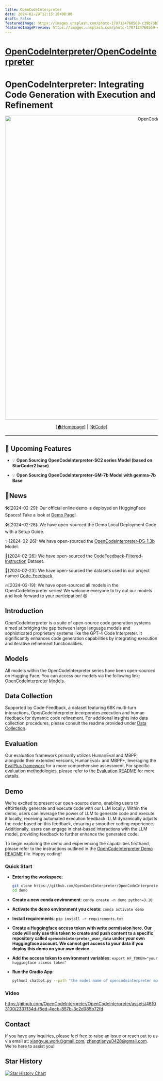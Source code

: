 ```yaml
---
title: OpenCodeInterpreter
date: 2024-02-29T12:15:18+08:00
draft: False
featuredImage: https://images.unsplash.com/photo-1707124760569-c39b73b374f2?ixid=M3w0NjAwMjJ8MHwxfHJhbmRvbXx8fHx8fHx8fDE3MDkxODAwODl8&ixlib=rb-4.0.3
featuredImagePreview: https://images.unsplash.com/photo-1707124760569-c39b73b374f2?ixid=M3w0NjAwMjJ8MHwxfHJhbmRvbXx8fHx8fHx8fDE3MDkxODAwODl8&ixlib=rb-4.0.3
---
```


# [OpenCodeInterpreter/OpenCodeInterpreter](https://github.com/OpenCodeInterpreter/OpenCodeInterpreter)

# OpenCodeInterpreter: Integrating Code Generation with Execution and Refinement

<p align="center">
<img width="1000px" alt="OpenCodeInterpreter" src="https://opencodeinterpreter.github.io/static/images/figure1.png">
</p>
<p align="center">
  <a href="https://opencodeinterpreter.github.io/">[🏠Homepage]</a> 
  |
  <a href="https://github.com/OpenCodeInterpreter/OpenCodeInterpreter/">[🛠️Code]</a> 
</p>
<hr>

## 🌟 Upcoming Features
- 💡 **Open Sourcing OpenCodeInterpreter-SC2 series Model (based on StarCoder2 base)** 

- 💡 **Open Sourcing OpenCodeInterpreter-GM-7b Model with gemma-7b Base** 

## 🔔News
🛠️[2024-02-29]: Our official online demo is deployed on HuggingFace Spaces! Take a look at [Demo Page](https://huggingface.co/spaces/m-a-p/OpenCodeInterpreter_demo)!

🛠️[2024-02-28]: We have open-sourced the Demo Local Deployment Code with a Setup Guide.

✨[2024-02-26]: We have open-sourced the [OpenCodeInterpreter-DS-1.3b](https://huggingface.co/m-a-p/OpenCodeInterpreter-DS-1.3B) Model.

📘[2024-02-26]: We have open-sourced the [CodeFeedback-Filtered-Instruction](https://huggingface.co/datasets/m-a-p/CodeFeedback-Filtered-Instruction) Dataset.

🚀[2024-02-23]: We have open-sourced the datasets used in our project named [Code-Feedback](https://huggingface.co/datasets/m-a-p/Code-Feedback).

🔥[2024-02-19]: We have open-sourced all models in the OpenCodeInterpreter series! We welcome everyone to try out our models and look forward to your participation! 😆



## Introduction
OpenCodeInterpreter is a suite of open-source code generation systems aimed at bridging the gap between large language models and sophisticated proprietary systems like the GPT-4 Code Interpreter. It significantly enhances code generation capabilities by integrating execution and iterative refinement functionalities.

## Models
All models within the OpenCodeInterpreter series have been open-sourced on Hugging Face. You can access our models via the following link: [OpenCodeInterpreter Models](https://huggingface.co/collections/m-a-p/opencodeinterpreter-65d312f6f88da990a64da456).

## Data Collection
Supported by Code-Feedback, a dataset featuring 68K multi-turn interactions, OpenCodeInterpreter incorporates execution and human feedback for dynamic code refinement. 
For additional insights into data collection procedures, please consult the readme provided under [Data Collection](https://github.com/OpenCodeInterpreter/OpenCodeInterpreter/blob/main/data_collection/README.md).

## Evaluation
Our evaluation framework primarily utilizes HumanEval and MBPP, alongside their extended versions, HumanEval+ and MBPP+, leveraging the [EvalPlus framework](https://github.com/evalplus/evalplus) for a more comprehensive assessment.
For specific evaluation methodologies, please refer to the [Evaluation README](https://github.com/OpenCodeInterpreter/OpenCodeInterpreter/blob/main/evaluation/README.md) for more details.

## Demo
We're excited to present our open-source demo, enabling users to effortlessly generate and execute code with our LLM locally. Within the demo, users can leverage the power of LLM to generate code and execute it locally, receiving automated execution feedback. LLM dynamically adjusts the code based on this feedback, ensuring a smoother coding experience. Additionally, users can engage in chat-based interactions with the LLM model, providing feedback to further enhance the generated code.

To begin exploring the demo and experiencing the capabilities firsthand, please refer to the instructions outlined in the [OpenCodeInterpreter Demo README](https://github.com/OpenCodeInterpreter/OpenCodeInterpreter/blob/main/demo/README.md) file. Happy coding!

### Quick Start
- **Entering the workspace**:
   ```bash
   git clone https://github.com/OpenCodeInterpreter/OpenCodeInterpreter.git
   cd demo
   ```
- **Create a new conda environment**: `conda create -n demo python=3.10`

- **Activate the demo environment you create**: `conda activate demo`

- **Install requirements**: `pip install -r requirements.txt`

- **Create a Huggingface access token with write permission [here](https://huggingface.co/docs/hub/en/security-tokens). Our code will only use this token to create and push content to a specific repository called `opencodeinterpreter_user_data` under your own Huggingface account. We cannot get access to your data if you deploy this demo on your own device.**

- **Add the access token to environment variables:** `export HF_TOKEN="your huggingface access token"`

- **Run the Gradio App**:
   ```bash
   python3 chatbot.py --path "the model name of opencodeinterpreter model family. e.g., m-a-p/OpenCodeInterpreter-DS-6.7B"
   ```
### Video
https://github.com/OpenCodeInterpreter/OpenCodeInterpreter/assets/46103100/2337f34d-f5ed-4ecb-857b-3c2d085b72fd


## Contact

If you have any inquiries, please feel free to raise an issue or reach out to us via email at: xiangyue.work@gmail.com, zhengtianyu0428@gmail.com. 
We're here to assist you!

## Star History

[![Star History Chart](https://api.star-history.com/svg?repos=OpenCodeInterpreter/OpenCodeInterpreter&type=Date)](https://star-history.com/#OpenCodeInterpreter/OpenCodeInterpreter&Date)
